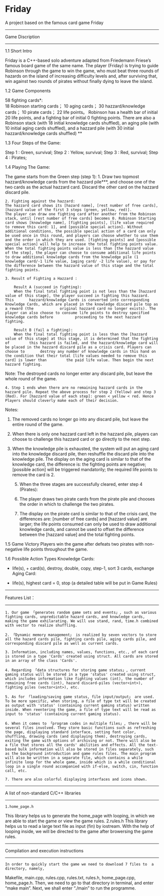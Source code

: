 # Friday
A project based on the famous card game Friday
___________________________________________________________________________________________________________________________________________________________
 Game Discription
___________________________________________________________________________________________________________________________________________________________
1.1 Short Intro

Friday is a C++-based solo adventure adapted from Friedemann Friese’s famous board game of the same name. 
The player (Friday) is trying to guide Robinson through the game to win the game, who must beat three rounds of hazards on the island of increasing difficulty levels and, after surviving that, win against two rounds of pirates without finally dying to leave the island. 

1.2 Game Components

58 fighting cards*:            
	18 Robinson starting cards；
	10 aging cards；
	30 hazzard/knowledge cards；
10 pirate cards；
22 life points。
Robinson has a health bar of initial 20 life points, and a fighting bar of initial 0 fighting points.
There are also a Robinson stack (with 18 initial knowledge cards shuffled), an aging pile (with 10 initial aging cards shuffled), and a hazzard pile (with 30 initial hazzard/knowledge cards shuffled) **


1.3 Four Steps of the Game:

Step 1 : Green, survival;
Step 2 : Yellow, survival;
Step 3 : Red, survival;
Step 4 : Pirates;

1.4 Playing The Game:

The game starts from the Green step (step 1):
	1. Draw two topmost hazzard/knowledge cards from the hazzard pile***, and choose one of the two cards as the actual hazzard card. Discard the other card on the hazzard discard pile.	

	2. Fighting against the hazzard:
	The hazzard card shows its [hazard name], [rest number of free cards], [hazzard value of the first 3 steps (green, yellow, red)].
	The player can draw one fighting card after another from the Robinson stack, until [rest number of free cards] becomes 0. Robinson Starting card shows [knowledge name], [fighting points], [life value required to remove this card: 1], and [possible special action]. Without additional conditions, the possible special action of a card can only be used once in this round, and players can choose whether to use them and the order in which they are used. [fighting points] and [possible special action] will help to increase the total fighting points value. When the total fighting points value is less than [the hazzard value of the step], the player can choose to consume additional life points to draw additional knowledge cards from the knowledge pile (1 knowledge card/-1 life value, 1aging card/ -2 life value), or pay for the difference between the hazzard value of this stage and the total fighting points. 

	3. Result of Fighting a Hazzard :

		Result A (succeed in fighting):
		When the final total fighting point is not less than the [hazzard value of this stage], the player succeed in fighting this hazzard. This 		hazzard/knowledge Cards is converted into corresponding Knowledge Cards, which are placed in the knowledge discard pile top as a reward (the 			original hazzard card no longer exists). The player can also choose to consume life points to destroy specified knowledge cards before 			proceeding to the next hazzard fighting.
		
		Result B (fail a fighting):
		When the final total fighting point is less than the [hazzard value of this stage] at this stage, it is determined that the fighting of 		this hazzard is failed, and the hazzard/knowledge card will be placed in the hazzard discard pile as a crisis card. Players can choose to 		destroy any number of knowledge cards in this hand on the condition that their total [life values needed to remove this card] is lower than 		the paid life value. Then begin the next hazzard fighting.

Note: 
         The destroyed cards no longer enter any discard pile, but leave the whole round of the game.

	4. Step 1 ends when there are no remaining hazzard cards in the hazzard pile. Repeat the above process for step 2 (Yellow) and step 3 (Red). For [hazzard value of each step]: green < yellow < red. Hence Players should cleverly make each of their decision.

Notes: 
1) The removed cards no longer go into any discard pile, but leave the entire round of the game.
2) When there is only one hazzard card left in the hazzard pile, players can choose to challenge this hazzard card or go directly to the next step.
3) When the knowledge pile is exhausted, the system will put an aging card into the knowledge discard pile, then reshuffle the discard pile into the knowledge pile. The display on the aging card is similar to that of the knowledge card, the difference is: the fighting points are negative; [possible action] will be triggered mandatorily; the required life points to remove the card is 2.

	5. When the three stages are successfully cleared, enter step 4 (Pirates):

	6. The player draws two pirate cards from the pirate pile and chooses the order in which to challenge the two pirates.
	7. The display on the pirate card is similar to that of the crisis card, the differences are: [number of free cards] and [hazzard value] are 	larger; the life points consumed can only be used to draw additional knowledge cards, and cannot be used to offset the difference between the [hazzard value] and the total fighting points.

1.5 Game Victory
Players win the game after defeats two pirates with non-negative life points throughout the game.

1.6 Possible Action Types
Knowledge Cards: 
+  life(s), + card(s), destroy, double, copy, step-1, sort 3 cards, exchange
Aging Card: 
- life(s), highest card = 0, stop
(a detailed table will be put in Game Rules)
__________________________________________________________________________________________________________________________________________________________

 Features List：
__________________________________________________________________________________________________________________________________________________________
	1. Our game 「generates random game sets and events」, such as various fighting cards, unpredictable hazard cards, and knowledge cards, making the game exhilarating. We will use stand, rand, time.h combined with vector to realize shuffling.

	2. 「Dynamic memory management」 is realized by seven vectors to store all the hazard cards pile, fighting cards pile, aging cards pile, and corresponding discard pile as well as current cards.

	3. Information, including names, values, functions, etc., of each card is stored in a type 'Cards' created using struct. All cards are stored in an array of the class 'Cards'. 

	4. Regarding 「data structures for storing game status」, current gaming status will be stored in a type 'status' created using struct, which includes information like fighting values (int), the number of remaining free cards (int), hazard discard-piles (vector<int>), fighting piles (vector<int>), etc.

	5. As for 「loading/saving game status, file input/output」 are used. To be more specific, when storing, a file of type txt will be created as output with 'status' (containing current gaming status) written inside. When reentering the game, a file of type text will be read as input to 'status' (containing current gaming status).

	6. When it comes to 「program codes in multiple files」, there will be several files involved. They store basic functions such as refreshing the page, displaying standard interface, setting font color, shuffling, drawing cards (and displaying them), destroying cards, exiting the game with options of archiving or not. There will also be a file that stores all the cards' abilities and effects. All the text-based bulk information will also be stored in files separately, such as the background introduction and game rules files. The main program will also be written in a separate file, which contains a while infinite loop for the whole game, inside which is a while conditional loop in a single round accompanied with if-else, switch, cin, function call, etc.

	7. There are also colorful displaying interfaces and icons shown.

__________________________________________________________________________________________________________________________________________________________
 A list of non-standard C/C++ libraries
__________________________________________________________________________________________________________________________________________________________
	1.home_page.h
This library helps us to generate the home_page with looping, in which we are able to start the game or view the game rules.
	2.rules.h
This library helps us to read a large text file as input (fin) by iostream. With the help of looping inside, we will be directed to  the game after browersing the game rules.
	
__________________________________________________________________________________________________________________________________________________________
 Compilation and execution instructions
__________________________________________________________________________________________________________________________________________________________
	In order to quickly start the game we need to download 7 files to  a directory, namely, 
Makefile, main.cpp, rules.cpp, rules.txt, rules.h, home_page.cpp, home_page.h.
Then, we need to go to that  directory in terminal, and enter “make main”.
Next, we shall enter “./main” to run the programme. 

	


